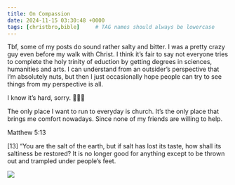 ```yaml
---
title: On Compassion
date: 2024-11-15 03:30:48 +0000
tags: [christbro,bible]     # TAG names should always be lowercase
---
```


Tbf, some of my posts do sound rather salty and bitter. I was a pretty crazy guy even before my walk with Christ. I think it’s fair to say not everyone tries to complete the holy trinity of eduction by getting degrees in sciences, humanities and arts. I can understand from an outsider’s perspective that I’m absolutely nuts, but then I just occasionally hope people can try to see things from my perspective is all.

I know it’s hard, sorry. 🙏🫶🥺

The only place I want to run to everyday is church. It’s the only place that brings me comfort nowadays. Since none of my friends are willing to help.

Matthew 5:13

[13] “You are the salt of the earth, but if salt has lost its taste, how shall its saltiness be restored? It is no longer good for anything except to be thrown out and trampled under people’s feet.

![](/80253bd1712aa5de4693d49e4ee8e913.jpeg)